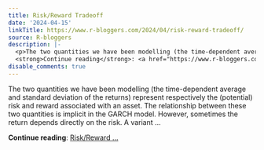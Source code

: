 ```yaml
---
title: Risk/Reward Tradeoff
date: '2024-04-15'
linkTitle: https://www.r-bloggers.com/2024/04/risk-reward-tradeoff/
source: R-bloggers
description: |-
  <p>The two quantities we have been modelling (the time-dependent average and standard deviation of the returns) represent respectively the (potential) risk and reward associated with an asset. The relationship between these two quantities is implicit in the GARCH model. However, sometimes the return depends directly on the risk. A variant ...</p>
  <strong>Continue reading</strong>: <a href="https://www.r-bloggers.com/2024/04/risk-reward-tradeoff/">Risk/Reward ...
disable_comments: true
---
```

<p>The two quantities we have been modelling (the time-dependent average and standard deviation of the returns) represent respectively the (potential) risk and reward associated with an asset. The relationship between these two quantities is implicit in the GARCH model. However, sometimes the return depends directly on the risk. A variant ...</p>
<strong>Continue reading</strong>: <a href="https://www.r-bloggers.com/2024/04/risk-reward-tradeoff/">Risk/Reward ...